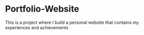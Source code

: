# Portfolio-Website
This is a project where I build a personal website that contains my experiences and achievements 
